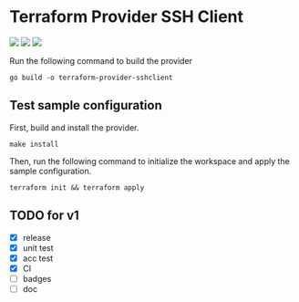 # Terraform Provider SSH Client

[![](https://img.shields.io/github/go-mod/go-version/luma-planet/terraform-provider-sshclient?style=flat-square)](https://github.com/luma-planet/terraform-provider-sshclient)
[![](https://img.shields.io/github/workflow/status/luma-planet/terraform-provider-sshclient/test?style=flat-square)](https://github.com/luma-planet/terraform-provider-sshclient/actions/workflows/test.yml)
[![](https://img.shields.io/github/workflow/status/luma-planet/terraform-provider-sshclient/staticcheck?style=flat-square)](https://github.com/luma-planet/terraform-provider-sshclient/actions/workflows/staticcheck.yml)

Run the following command to build the provider

```shell
go build -o terraform-provider-sshclient
```

## Test sample configuration

First, build and install the provider.

```shell
make install
```

Then, run the following command to initialize the workspace and apply the sample configuration.

```shell
terraform init && terraform apply
```

## TODO for v1

- [x] release
- [x] unit test
- [x] acc test
- [x] CI
- [ ] badges
- [ ] doc
